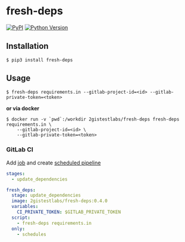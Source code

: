 # fresh-deps

[![PyPI](https://img.shields.io/pypi/v/fresh-deps.svg?style=flat-square)](https://pypi.python.org/pypi/fresh-deps/)
[![Python Version](https://img.shields.io/pypi/pyversions/fresh-deps.svg?style=flat-square)](https://pypi.python.org/pypi/fresh-deps/)

## Installation

```shell
$ pip3 install fresh-deps
```

## Usage

```shell
$ fresh-deps requirements.in --gitlab-project-id=<id> --gitlab-private-token=<token>
```

**or via docker**

```shell
$ docker run -v `pwd`:/workdir 2gistestlabs/fresh-deps fresh-deps requirements.in \
    --gitlab-project-id=<id> \
    --gitlab-private-token=<token>
```

### GitLab CI

Add [job](https://docs.gitlab.com/ee/ci/jobs/) and create [scheduled pipeline](https://docs.gitlab.com/ee/ci/pipelines/schedules.html)

```yml
stages:
  - update_dependencies

fresh_deps:
  stage: update_dependencies
  image: 2gistestlabs/fresh-deps:0.4.0
  variables:
    CI_PRIVATE_TOKEN: $GITLAB_PRIVATE_TOKEN
  script:
    - fresh-deps requirements.in
  only:
    - schedules
```
